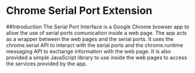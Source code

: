 # Chrome Serial Port Extension
##Introduction
The Serial Port Interface is a Google Chrome browser app to allow the use of serial ports comunication inside a web page.
The app acts as a wrapper between the web pages and the serial ports.
It uses the chrome.serial API to interact with the serial ports and the chrome.runtime messaging API to exchange information with the web page.
It is also provided a simple JavaScript library to use inside the web pages to access the services provided by the app.
